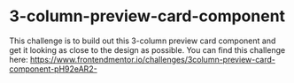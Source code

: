 # 3-column-preview-card-component
This challenge is to build out this 3-column preview card component and get it looking as close to the design as possible. You can find this challenge here:  https://www.frontendmentor.io/challenges/3column-preview-card-component-pH92eAR2-
